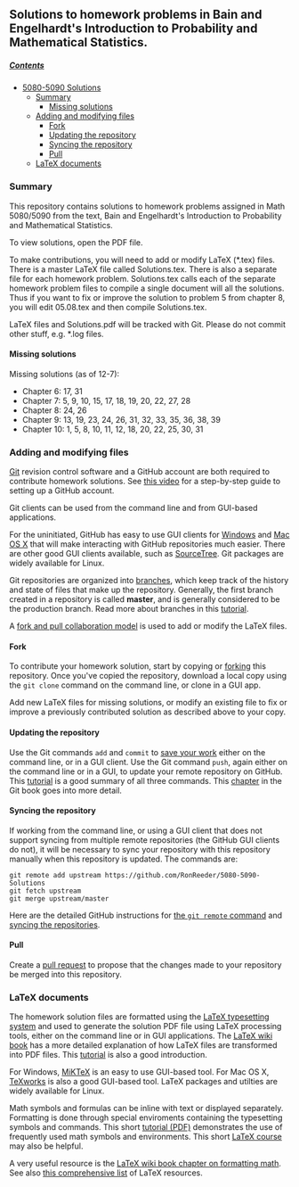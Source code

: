 ## Solutions to homework problems in Bain and Engelhardt's Introduction to Probability and Mathematical Statistics.

##### [Contents](#user-content-homework-solutions)

- [5080-5090 Solutions](#user-content-homework-solutions)
  - [Summary](#user-content-summary)
    - [Missing solutions](#user-content-missing-solutions)
  - [Adding and modifying files](#user-content-adding-and-modifying-files)
    - [Fork](#user-content-fork)
    - [Updating the repository](#user-content-updating-the-repository)
    - [Syncing the repository](#user-content-syncing-the-repository)
    - [Pull](#user-content-pull)
  - [LaTeX documents](#user-content-latex-documents)

### Summary

This repository contains solutions to homework problems assigned in Math 5080/5090 from the text, Bain and Engelhardt's Introduction to Probability and Mathematical Statistics.

To view solutions, open the PDF file.

To make contributions, you will need to add or modify LaTeX (*.tex) files. There is a master LaTeX file called Solutions.tex.
There is also a separate file for each homework problem. Solutions.tex calls each of the separate homework problem files to compile a single document will all the solutions. Thus if you want to fix or improve the solution to problem 5 from chapter 8, you will edit 05.08.tex and then compile Solutions.tex.

LaTeX files and Solutions.pdf will be tracked with Git.  Please do not commit other stuff, e.g. *.log files.

#### Missing solutions

Missing solutions (as of 12-7):
* Chapter 6: 17, 31
* Chapter 7: 5, 9, 10, 15, 17, 18, 19, 20, 22, 27, 28
* Chapter 8: 24, 26
* Chapter 9: 13, 19, 23, 24, 26, 31, 32, 33, 35, 36, 38, 39
* Chapter 10: 1, 5, 8, 10, 11, 12, 18, 20, 22, 25, 30, 31

### Adding and modifying files

[Git](http://en.wikipedia.org/wiki/Git_%28software%29) revision control software and a GitHub account are both required to contribute homework solutions. See [this video](http://youtu.be/ezxRcdJ8glM) for a step-by-step guide to setting up a GitHub account.

Git clients can be used from the command line and from GUI-based applications.

For the uninitiated, GitHub has easy to use GUI clients for [Windows](https://windows.github.com) and [Mac OS X](https://mac.github.com) that will make interacting with GitHub repositories much easier. There are other good GUI clients available, such as [SourceTree](http://www.sourcetreeapp.com). Git packages are widely available for Linux.

Git repositories are organized into [branches](http://git-scm.com/book/en/v1/Git-Branching-What-a-Branch-Is), which keep track of the history and state of files that make up the repository. Generally, the first branch created in a repository is called **master**, and is generally considered to be the production branch. Read more about branches in this [tutorial](https://www.atlassian.com/git/tutorials/using-branches).

A [fork and pull collaboration model](https://help.github.com/articles/using-pull-requests) is used to add or modify the LaTeX files. 

#### Fork

To contribute your homework solution, start by copying or [forking](https://help.github.com/articles/fork-a-repo) this repository. Once you've copied the repository, download a local copy using the `git clone` command on the command line, or clone in a GUI app.

Add new LaTeX files for missing solutions, or modify an existing file to fix or improve a previously contributed solution as described above to your copy.

#### Updating the repository

Use the Git commands `add` and `commit` to [save your work](https://www.atlassian.com/git/tutorials/saving-changes/git-commit) either on the command line, or in a GUI client. Use the Git command `push`, again either on the command line or in a GUI, to update your remote repository on GitHub. This [tutorial](http://robert-reiz.com/2011/10/01/git-add-commit-push-pull/) is a good summary of all three commands. This [chapter](http://git-scm.com/book/en/v2/Git-Basics-Recording-Changes-to-the-Repository) in the Git book goes into more detail.

#### Syncing the repository

If working from the command line, or using a GUI client that does not support syncing from multiple remote repositories (the GitHub GUI clients do not), it will be necessary to sync your repository with this repository manually when this repository is updated. The commands are:

    git remote add upstream https://github.com/RonReeder/5080-5090-Solutions
    git fetch upstream
    git merge upstream/master

Here are the detailed GitHub instructions for [the `git remote` command](https://help.github.com/articles/configuring-a-remote-for-a-fork/) and [syncing the repositories](https://help.github.com/articles/syncing-a-fork/).

#### Pull

Create a [pull request](https://help.github.com/articles/creating-a-pull-request) to propose that the changes made to your repository be merged into this repository.

### LaTeX documents

The homework solution files are formatted using the [LaTeX typesetting system](http://latex-project.org/intro.html) and used to generate the solution PDF file using LaTeX processing tools, either on the command line or in GUI applications. The [LaTeX wiki book](http://en.wikibooks.org/wiki/LaTeX/Basics) has a more detailed explanation of how LaTeX files are transformed into PDF files. This [tutorial](http://www.andy-roberts.net/writing/latex) is also a good introduction.

For Windows, [MiKTeX](http://miktex.org) is an easy to use GUI-based tool. For Mac OS X, [TeXworks](http://www.tug.org/texworks) is also a good GUI-based tool. LaTeX packages and utilties are widely available for Linux.

Math symbols and formulas can be inline with text or displayed separately. Formatting is done through special enviroments containing the typesetting symbols and commands. This short [tutorial (PDF)](http://www.mecmath.net/latex-tutorial.pdf) demonstrates the use of frequently used math symbols and environments. This short [LaTeX course](http://www.math.uiuc.edu/~hildebr/tex/course) may also be helpful.

A very useful resource is the [LaTeX wiki book chapter on formatting math](http://en.wikibooks.org/wiki/LaTeX/Mathematics). See also [this comprehensive list](http://www.howtotex.com/general/12-great-resources-for-getting-started-with-latex) of LaTeX resources.

